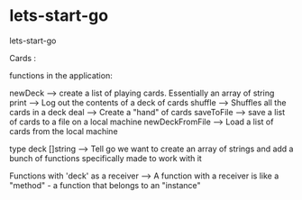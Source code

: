 # lets-start-go
lets-start-go

Cards :

functions in the application:

newDeck --> create a list of playing cards. Essentially an array of string 
print --> Log out the contents of a deck of cards 
shuffle --> Shuffles all the cards in a deck
deal --> Create a "hand" of cards 
saveToFile --> save a list of cards to a file on a local machine 
newDeckFromFile --> Load a list of cards from the local machine 


type deck []string --> Tell go we want to create an array of strings and add a bunch of functions specifically made 
to work with it

Functions with 'deck' as a receiver --> A function with a 
receiver is like a "method" - a function that belongs to an "instance"

